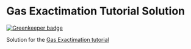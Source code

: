 # Gas Exactimation Tutorial Solution

[![Greenkeeper badge](https://badges.greenkeeper.io/trufflesuite/gas-exactimation-tutorial.svg?token=d99972342ee2e08e419f46514e821b4ce3cef32fa4037b351a6dc03ec0097302&ts=1561140061183)](https://greenkeeper.io/)

Solution for the [Gas Exactimation tutorial](https://medium.com/truffle-suite/ethereum-gas-exactimation-1158a996eb8c)
